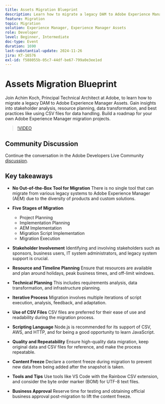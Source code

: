```yaml
---
title: Assets Migration Blueprint
description: Learn how to migrate a legacy DAM to Adobe Experience Manager Assets with insights from Achim Koch, covering stakeholder analysis, resource planning, data transformation, and best practices like using CSV files for data handling.
feature: Migration
topic: Migration
solution: Experience Manager, Experience Manager Assets
role: Developer
level: Beginner, Intermediate
doc-type: Event
duration: 1690
last-substantial-update: 2024-11-26
jira: KT-16576
exl-id: f588055b-05c7-44df-be67-799a0e3ee1ed
---
```

# Assets Migration Blueprint

Join Achim Koch, Principal Technical Architect at Adobe, to learn how to migrate a legacy DAM to Adobe Experience Manager Assets. Gain insights into stakeholder analysis, resource planning, data transformation, and best practices like using CSV files for data handling. Build a roadmap for your own Adobe Experience Manager migration projects.

>[!VIDEO](https://video.tv.adobe.com/v/3440403/?learn=on&enablevpops)

## Community Discussion

Continue the conversation in the Adobe Developers Live Community [discussion](https://adobe.ly/4hKHpnF).

## Key takeaways

* **No Out-of-the-Box Tool for Migration** There is no single tool that can migrate from various legacy systems to Adobe Experience Manager (AEM) due to the diversity of products and custom solutions.

* **Five Stages of Migration**

  * Project Planning
  * Implementation Planning
  * AEM Implementation
  * Migration Script Implementation
  * Migration Execution
  
* **Stakeholder Involvement** Identifying and involving stakeholders such as sponsors, business users, IT system administrators, and legacy system support is crucial.

* **Resource and Timeline Planning** Ensure that resources are available and plan around holidays, peak business times, and off-limit windows.

* **Technical Planning** This includes requirements analysis, data transformation, and infrastructure planning.

* **Iterative Process** Migration involves multiple iterations of script execution, analysis, feedback, and adaptation.

* **Use of CSV Files** CSV files are preferred for their ease of use and readability during the migration process.

* **Scripting Language** Node.js is recommended for its support of CSV, AWS, and HTTP, and for being a good opportunity to learn JavaScript.

* **Quality and Repeatability** Ensure high-quality data migration, keep original data and CSV files for reference, and make the process repeatable.

* **Content Freeze** Declare a content freeze during migration to prevent new data from being added after the snapshot is taken.

* **Tools and Tips** Use tools like VS Code with the Rainbow CSV extension, and consider the byte order marker (BOM) for UTF-8 text files.

* **Business Approval** Reserve time for testing and obtaining official business approval post-migration to lift the content freeze.
